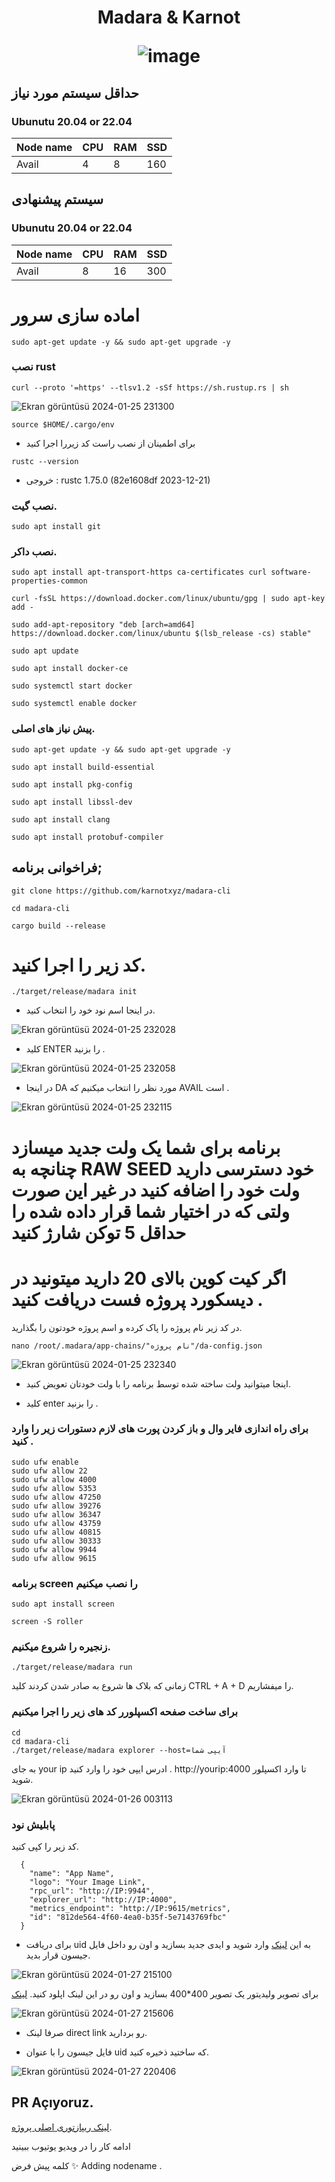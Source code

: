 <h1 align="center"> Madara & Karnot
  
![image](https://pbs.twimg.com/media/GEs4hlUXAAEf03M?format=jpg&name=large)

## حداقل سیستم مورد نیاز
### Ubunutu 20.04 or 22.04
Node name | CPU     | RAM      | SSD     |
| ------------- | ------------- | ------------- | -------- |
| Avail  | 4         | 8         | 160  |
  
## سیستم پیشنهادی
### Ubunutu 20.04 or 22.04
Node name | CPU     | RAM      | SSD     |
| ------------- | ------------- | ------------- | -------- |
| Avail  | 8         | 16         | 300  |

# اماده سازی سرور 

```
sudo apt-get update -y && sudo apt-get upgrade -y
```
### نصب rust
```
curl --proto '=https' --tlsv1.2 -sSf https://sh.rustup.rs | sh
```


![Ekran görüntüsü 2024-01-25 231300](https://github.com/CoinHuntersTR/Avail-Full-Node/assets/111747226/fcfb956e-ab50-4e9d-a957-41556e883f41)
```
source $HOME/.cargo/env
```
* برای اطمینان از نصب راست کد زیررا اجرا کنید

```
rustc --version
```
* خروجی : rustc 1.75.0 (82e1608df 2023-12-21)

### نصب گیت.
```
sudo apt install git
```
### نصب داکر.

```
sudo apt install apt-transport-https ca-certificates curl software-properties-common
```
```
curl -fsSL https://download.docker.com/linux/ubuntu/gpg | sudo apt-key add -
```
```
sudo add-apt-repository "deb [arch=amd64] https://download.docker.com/linux/ubuntu $(lsb_release -cs) stable"
```
```
sudo apt update
```
```
sudo apt install docker-ce
```
```
sudo systemctl start docker
```
```
sudo systemctl enable docker
```

### پیش نیاز های اصلی.
```
sudo apt-get update -y && sudo apt-get upgrade -y
```
```
sudo apt install build-essential
```
```
sudo apt install pkg-config
```
```
sudo apt install libssl-dev
```
```
sudo apt install clang
```
```
sudo apt install protobuf-compiler
```

## فراخوانی برنامه;
```
git clone https://github.com/karnotxyz/madara-cli
```
```
cd madara-cli
```
```
cargo build --release
```
# کد زیر را اجرا کنید.
```
./target/release/madara init
```
* در اینجا اسم نود خود را انتخاب کنید.

![Ekran görüntüsü 2024-01-25 232028](https://github.com/CoinHuntersTR/Avail-Full-Node/assets/111747226/855de031-ad14-46b7-88bc-011333f8765f)

* کلید ENTER را بزنید .

![Ekran görüntüsü 2024-01-25 232058](https://github.com/CoinHuntersTR/Avail-Full-Node/assets/111747226/5de29fce-115c-42cf-a055-fcb30d827486)

* در اینجا DA مورد نظر را انتخاب میکنیم که AVAIL است .

![Ekran görüntüsü 2024-01-25 232115](https://github.com/CoinHuntersTR/Avail-Full-Node/assets/111747226/ae813da1-c25c-4181-bda3-515043599c32)

# برنامه برای شما یک ولت جدید میسازد چنانچه به RAW SEED خود دسترسی دارید ولت خود را اضافه کنید در غیر این صورت ولتی که در اختیار شما قرار داده شده را حداقل 5 توکن شارژ کنید

# اگر کیت کوین بالای 20 دارید میتونید در دیسکورد پروژه فست دریافت کنید .


در کد زیر نام پروژه را پاک کرده و اسم پروژه خودتون را بگذارید.
```
nano /root/.madara/app-chains/"نام پروژه"/da-config.json
```
![Ekran görüntüsü 2024-01-25 232340](https://github.com/CoinHuntersTR/Avail-Full-Node/assets/111747226/88e2fd32-1109-4d78-8f1a-dce8902d44be)

* اینجا میتوانید ولت ساخته شده توسط برنامه را با ولت خودتان تعویض کنید.

* کلید enter را بزنید .

### برای راه اندازی فایر وال و باز کردن پورت های لازم دستورات زیر را وارد کنید .
```
sudo ufw enable
sudo ufw allow 22
sudo ufw allow 4000
sudo ufw allow 5353
sudo ufw allow 47250
sudo ufw allow 39276
sudo ufw allow 36347
sudo ufw allow 43759
sudo ufw allow 40815
sudo ufw allow 30333
sudo ufw allow 9944
sudo ufw allow 9615
```
### برنامه screen را نصب میکنیم
```
sudo apt install screen
```
```
screen -S roller
```
### زنجیره را شروع میکنیم.

```
./target/release/madara run
```
زمانی که بلاک ها شروع به صادر شدن کردند کلید CTRL + A + D را میفشاریم.

### برای ساخت صفحه اکسپلورر کد های زیر را اجرا میکنیم 
```
cd
cd madara-cli
./target/release/madara explorer --host=آیپی شما
```
به جای your ip ادرس ایپی خود را وارد کنید . http://yourip:4000 تا وارد اکسپلور شوید.

![Ekran görüntüsü 2024-01-26 003113](https://github.com/CoinHuntersTR/Avail-Full-Node/assets/111747226/b568b4b2-d4ab-4e9d-a2df-92c06fe9afb3)

### پابلیش نود

کد زیر را کپی کنید.
```
  {
    "name": "App Name",
    "logo": "Your Image Link",
    "rpc_url": "http://IP:9944",
    "explorer_url": "http://IP:4000",
    "metrics_endpoint": "http://IP:9615/metrics", 
    "id": "812de564-4f60-4ea0-b35f-5e7143769fbc"
  }
```
* برای دریافت uid به این  [لینک](https://www.uuidgenerator.net/) وارد شوید و ایدی جدید بسازید و اون رو داخل فایل جیسون قرار بدید.

![Ekran görüntüsü 2024-01-27 215100](https://github.com/CoinHuntersTR/Avail-Full-Node/assets/111747226/3f519de4-93c8-4167-8545-786729ba784c)

برای تصویر ولیدیتور یک تصویر 400*400 بسازید و اون رو در این لینک اپلود کنید. [لینک](https://resimlink.com/)

![Ekran görüntüsü 2024-01-27 215606](https://github.com/CoinHuntersTR/Avail-Full-Node/assets/111747226/b336b64a-e32c-44b3-b8b3-e7b5d320fe18)

* صرفا لینک direct link رو بردارید.

* فایل جیسون را با عنوان uid که ساختید ذخیره کنید.

![Ekran görüntüsü 2024-01-27 220406](https://github.com/CoinHuntersTR/Avail-Full-Node/assets/111747226/67f0ebd0-44eb-4309-bae2-39fd9286dc37)


## PR Açıyoruz.

[لینک ریپازتوری اصلی پروژه](https://github.com/karnotxyz/avail-campaign-listing).


ادامه کار را در ویدیو یوتیوب ببینید 

کلمه پیش فرض 
✨ Adding nodename .





